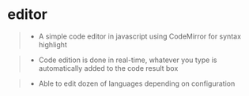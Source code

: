 # editor

> - A simple code editor in javascript using CodeMirror for syntax highlight

> - Code edition is done in real-time, whatever you type is automatically added to the code result box

> - Able to edit dozen of languages depending on configuration
